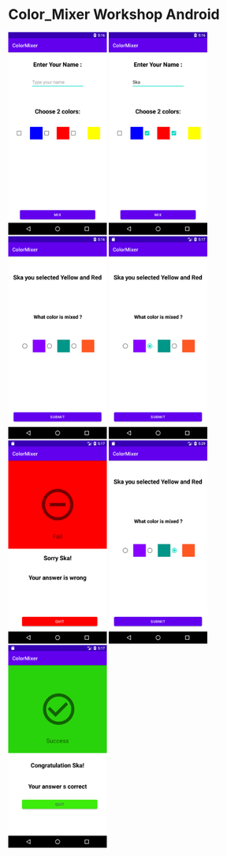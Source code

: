 # Color_Mixer Workshop Android


<img src="app/docs/Screen_one.png" width="200"> <img src="app/docs/Screen_two.png" width="200"> <img src="app/docs/2nd_screen.png" width="200"> <img src="app/docs/before_submit.png" width="200"> <img src="app/docs/fail_answer.png" width="200"> <img src="app/docs/correct_radio.png" width="200"> <img src="app/docs/success.png" width="200"> 
